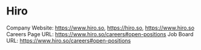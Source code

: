 # Hiro

Company Website: https://www.hiro.so, https://hiro.so, https://www.hiro.so
Careers Page URL: https://www.hiro.so/careers#open-positions
Job Board URL: https://www.hiro.so/careers#open-positions